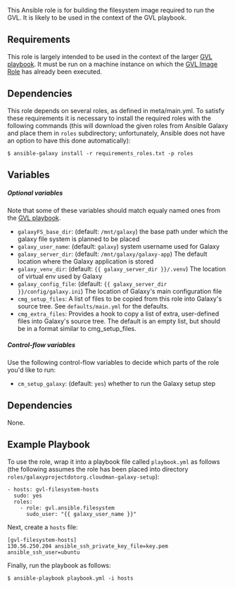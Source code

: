 This Ansible role is for building the filesystem image required to run the GVL.
It is likely to be used in the context of the GVL playbook.

Requirements
------------
This role is largely intended to be used in the context of the
larger [GVL playbook][gvlpb]. It must be run on a machine instance on
which the [GVL Image Role][gvlir] has already been executed.

Dependencies
------------
This role depends on several roles, as defined in meta/main.yml. To satisfy these
requirements it is necessary to install the required roles with the following
commands (this will download the given roles from Ansible Galaxy and place them in
`roles` subdirectory; unfortunately, Ansible does not have an option to have this
done automatically):

    $ ansible-galaxy install -r requirements_roles.txt -p roles

Variables
---------
##### Optional variables #####
Note that some of these variables should match equaly named ones from the
[GVL playbook][gvlpb].

 - `galaxyFS_base_dir`: (default: `/mnt/galaxy`) the base path under which the
    galaxy file system is planned to be placed
 - `galaxy_user_name`: (default: `galaxy`) system username used for Galaxy
 - `galaxy_server_dir`: (default: `/mnt/galaxy/galaxy-app`) The default
    location where the Galaxy application is stored
 - `galaxy_venv_dir`: (default: `{{ galaxy_server_dir }}/.venv`) The location
    of virtual env used by Galaxy
 - `galaxy_config_file`: (default: `{{ galaxy_server_dir }}/config/galaxy.ini`)
    The location of Galaxy's main configuration file
 - `cmg_setup_files`: A list of files to be copied from this role into Galaxy's
    source tree. See `defaults/main.yml` for the defaults.
 - `cmg_extra_files`: Provides a hook to copy a list of extra, user-defined files
    into Galaxy's source tree. The default is an empty list, but should be in a
    format similar to cmg_setup_files.

##### Control-flow variables #####
Use the following control-flow variables to decide which parts of the role
you'd like to run:

 - `cm_setup_galaxy`: (default: `yes`) whether to run the Galaxy setup step

Dependencies
------------
None.

Example Playbook
----------------
To use the role, wrap it into a playbook file called `playbook.yml` as follows
(the following assumes the role has been placed into directory
`roles/galaxyprojectdotorg.cloudman-galaxy-setup`):

    - hosts: gvl-filesystem-hosts
      sudo: yes
      roles:
        - role: gvl.ansible.filesystem
          sudo_user: "{{ galaxy_user_name }}"

Next, create a `hosts` file:

    [gvl-filesystem-hosts]
    130.56.250.204 ansible_ssh_private_key_file=key.pem ansible_ssh_user=ubuntu

Finally, run the playbook as follows:

    $ ansible-playbook playbook.yml -i hosts


[gvlpb]: https://github.com/gvlproject/gvl.ansible.playbook
[gvlir]: https://github.com/gvlproject/gvl.ansible.filesystem